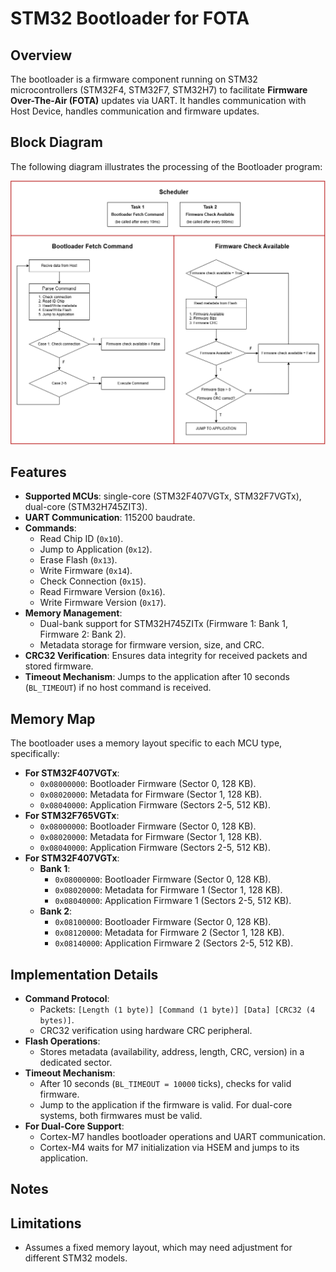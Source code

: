 # STM32 Bootloader for FOTA

## Overview
The bootloader is a firmware component running on STM32 microcontrollers (STM32F4, STM32F7, STM32H7) to facilitate **Firmware Over-The-Air (FOTA)** updates via UART. It handles communication with Host Device, handles communication and firmware updates.

## Block Diagram
The following diagram illustrates the processing of the Bootloader program:

<div align="center">
  <img src="assets/bootloader_block.png" alt="Block Diagram for STM32 Bootloader"/>
</div>

## Features
- **Supported MCUs**: single-core (STM32F407VGTx, STM32F7VGTx), dual-core (STM32H745ZIT3).
- **UART Communication**: 115200 baudrate.
- **Commands**:
  - Read Chip ID (`0x10`).
  - Jump to Application (`0x12`).
  - Erase Flash (`0x13`).
  - Write Firmware (`0x14`).
  - Check Connection (`0x15`).
  - Read Firmware Version (`0x16`).
  - Write Firmware Version (`0x17`).
- **Memory Management**:
  - Dual-bank support for STM32H745ZITx (Firmware 1: Bank 1, Firmware 2: Bank 2).
  - Metadata storage for firmware version, size, and CRC.
- **CRC32 Verification**: Ensures data integrity for received packets and stored firmware.
- **Timeout Mechanism**: Jumps to the application after 10 seconds (`BL_TIMEOUT`) if no host command is received.

## Memory Map
The bootloader uses a memory layout specific to each MCU type, specifically:
- **For STM32F407VGTx**:
  - `0x08000000`: Bootloader Firmware (Sector 0, 128 KB).
  - `0x08020000`: Metadata for Firmware (Sector 1, 128 KB).
  - `0x08040000`: Application Firmware (Sectors 2-5, 512 KB).
- **For STM32F765VGTx**:
  - `0x08000000`: Bootloader Firmware (Sector 0, 128 KB).
  - `0x08020000`: Metadata for Firmware (Sector 1, 128 KB).
  - `0x08040000`: Application Firmware (Sectors 2-5, 512 KB).
- **For STM32F407VGTx**:
  - **Bank 1**:
    - `0x08000000`: Bootloader Firmware (Sector 0, 128 KB).
    - `0x08020000`: Metadata for Firmware 1 (Sector 1, 128 KB).
    - `0x08040000`: Application Firmware 1 (Sectors 2-5, 512 KB).
  - **Bank 2**:
    - `0x08100000`: Bootloader Firmware (Sector 0, 128 KB).
    - `0x08120000`: Metadata for Firmware 2 (Sector 1, 128 KB).
    - `0x08140000`: Application Firmware 2 (Sectors 2-5, 512 KB).

## Implementation Details
- **Command Protocol**:
  - Packets: `[Length (1 byte)] [Command (1 byte)] [Data] [CRC32 (4 bytes)]`.
  - CRC32 verification using hardware CRC peripheral.
- **Flash Operations**:
  - Stores metadata (availability, address, length, CRC, version) in a dedicated sector.
- **Timeout Mechanism**:
  - After 10 seconds (`BL_TIMEOUT = 10000` ticks), checks for valid firmware.
  - Jump to the application if the firmware is valid. For dual-core systems, both firmwares must be valid.
- **For Dual-Core Support**:
  - Cortex-M7 handles bootloader operations and UART communication.
  - Cortex-M4 waits for M7 initialization via HSEM and jumps to its application.

## Notes


## Limitations
- Assumes a fixed memory layout, which may need adjustment for different STM32 models.
